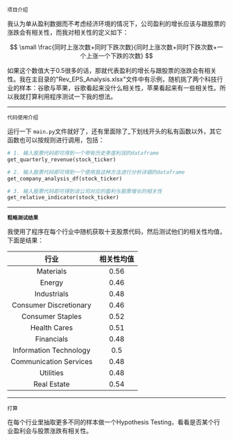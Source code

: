 `项目介绍`

我认为单从盈利数据而不考虑经济环境的情况下，公司盈利的增长应该与跟股票的涨跌会有相关性，而我对相关性的定义如下：

$$
\small \frac{同时上涨次数+同时下跌次数}{同时上涨次数+同时下跌次数+一个上涨一个下跌的次数}
$$

如果这个数值大于0.5很多的话，那就代表盈利的增长与跟股票的涨跌会有相关性。我在主目录的"Rev_EPS_Analysis.xlsx"文件中有示例，随机挑了两个科技行业的样本：谷歌与苹果，谷歌看起来没什么相关性，苹果看起来有一些相关性。所以我就打算利用程序测试一下我的想法。

---

`代码使用介绍`

运行一下 `main.py`文件就好了，还有里面除了_下划线开头的私有函数以外，其它函数也可以按规则进行调用，包括：

```python
# 1. 输入股票代码即可得到一个带有历史季度利润的dataframe
get_quarterly_revenue(stock_ticker) 

# 2. 输入股票代码即可得到一个使用我这种方法进行分析详细的dataframe
get_company_analysis_df(stock_ticker)

# 3. 输入股票代码即可得到该公司对应的盈利与股票增长的相关性
get_relative_indicator(stock_ticker)

```

---

**`粗略测试结果`**

我使用了程序在每个行业中随机获取十支股票代码，然后测试他们的相关性均值，下面是结果：

|          行业          | 相关性均值 |
| :--------------------: | :--------: |
|       Materials       |    0.56    |
|         Energy         |    0.46    |
|      Industrials      |    0.48    |
| Consumer Discretionary |    0.46    |
|    Consumer Staples    |    0.52    |
|      Health Cares      |    0.51    |
|       Financials       |    0.48    |
| Information Technology |    0.5    |
| Communication Services |    0.48    |
|       Utilities       |    0.48    |
|      Real Estate      |    0.54    |

---

`打算`

在每个行业里抽取更多不同的样本做一个Hypothesis Testing，看看是否某个行业盈利会与股票涨跌有相关性。
